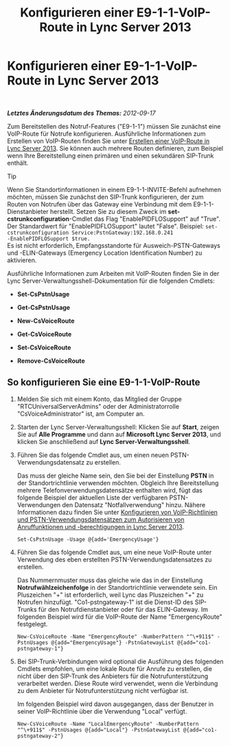 ﻿---
title: Konfigurieren einer E9-1-1-VoIP-Route in Lync Server 2013
TOCTitle: Konfigurieren einer E9-1-1-VoIP-Route in Lync Server 2013
ms:assetid: 6933b840-0e7b-4509-ae43-bc9065677547
ms:mtpsurl: https://technet.microsoft.com/de-de/library/Gg398496(v=OCS.15)
ms:contentKeyID: 49294283
ms.date: 05/19/2016
mtps_version: v=OCS.15
ms.translationtype: HT
---

# Konfigurieren einer E9-1-1-VoIP-Route in Lync Server 2013

 

_**Letztes Änderungsdatum des Themas:** 2012-09-17_

Zum Bereitstellen des Notruf-Features ("E9-1-1") müssen Sie zunächst eine VoIP-Route für Notrufe konfigurieren. Ausführliche Informationen zum Erstellen von VoIP-Routen finden Sie unter [Erstellen einer VoIP-Route in Lync Server 2013](lync-server-2013-create-a-voice-route.md). Sie können auch mehrere Routen definieren, zum Beispiel wenn Ihre Bereitstellung einen primären und einen sekundären SIP-Trunk enthält.


> [!TIP]
> Wenn Sie Standortinformationen in einem E9-1-1-INVITE-Befehl aufnehmen möchten, müssen Sie zunächst den SIP-Trunk konfigurieren, der zum Routen von Notrufen über das Gateway eine Verbindung mit dem E9-1-1-Dienstanbieter herstellt. Setzen Sie zu diesem Zweck im <STRONG>set-cstrunkconfiguration</STRONG>-Cmdlet das Flag "EnablePIDFLOSupport" auf "True". Der Standardwert für "EnablePIDFLOSupport" lautet "False". Beispiel: <CODE>set-cstrunkconfiguration Service:PstnGateway:192.168.0.241 -EnablePIDFLOSupport $true.</CODE><BR>Es ist nicht erforderlich, Empfangsstandorte für Ausweich-PSTN-Gateways und -ELIN-Gateways (Emergency Location Identification Number) zu aktivieren.



Ausführliche Informationen zum Arbeiten mit VoIP-Routen finden Sie in der Lync Server-Verwaltungsshell-Dokumentation für die folgenden Cmdlets:

  - **Set-CsPstnUsage**

  - **Get-CsPstnUsage**

  - **New-CsVoiceRoute**

  - **Get-CsVoiceRoute**

  - **Set-CsVoiceRoute**

  - **Remove-CsVoiceRoute**

## So konfigurieren Sie eine E9-1-1-VoIP-Route

1.  Melden Sie sich mit einem Konto, das Mitglied der Gruppe "RTCUniversalServerAdmins" oder der Administratorrolle "CsVoiceAdministrator" ist, am Computer an.

2.  Starten der Lync Server-Verwaltungsshell: Klicken Sie auf **Start**, zeigen Sie auf **Alle Programme** und dann auf **Microsoft Lync Server 2013**, und klicken Sie anschließend auf **Lync Server-Verwaltungsshell**.

3.  Führen Sie das folgende Cmdlet aus, um einen neuen PSTN-Verwendungsdatensatz zu erstellen.
    
    Das muss der gleiche Name sein, den Sie bei der Einstellung **PSTN** in der Standortrichtlinie verwenden möchten. Obgleich Ihre Bereitstellung mehrere Telefonverwendungsdatensätze enthalten wird, fügt das folgende Beispiel der aktuellen Liste der verfügbaren PSTN-Verwendungen den Datensatz "Notfallverwendung" hinzu. Nähere Informationen dazu finden Sie unter [Konfigurieren von VoIP-Richtlinien und PSTN-Verwendungsdatensätzen zum Autorisieren von Anruffunktionen und -berechtigungen in Lync Server 2013](lync-server-2013-configuring-voice-policies-and-pstn-usage-records-to-authorize-calling-features-and-privileges.md).
    
        Set-CsPstnUsage -Usage @{add='EmergencyUsage'}

4.  Führen Sie das folgende Cmdlet aus, um eine neue VoIP-Route unter Verwendung des eben erstellten PSTN-Verwendungsdatensatzes zu erstellen.
    
    Das Nummernmuster muss das gleiche wie das in der Einstellung **Notrufwählzeichenfolge** in der Standortrichtlinie verwendete sein. Ein Pluszeichen "+" ist erforderlich, weil Lync das Pluszeichen "+" zu Notrufen hinzufügt. "Co1-pstngateway-1" ist die Dienst-ID des SIP-Trunks für den Notrufdienstanbieter oder für das ELIN-Gateway. Im folgenden Beispiel wird für die VoIP-Route der Name "EmergencyRoute" festgelegt.
    
        New-CsVoiceRoute -Name "EmergencyRoute" -NumberPattern "^\+911$" -PstnUsages @{add="EmergencyUsage"} -PstnGatewayList @{add="co1-pstngateway-1"}

5.  Bei SIP-Trunk-Verbindungen wird optional die Ausführung des folgenden Cmdlets empfohlen, um eine lokale Route für Anrufe zu erstellen, die nicht über den SIP-Trunk des Anbieters für die Notrufunterstützung verarbeitet werden. Diese Route wird verwendet, wenn die Verbindung zu dem Anbieter für Notrufunterstützung nicht verfügbar ist.
    
    Im folgenden Beispiel wird davon ausgegangen, dass der Benutzer in seiner VoIP-Richtlinie über die Verwendung "Local" verfügt.
    
        New-CsVoiceRoute -Name "LocalEmergencyRoute" -NumberPattern "^\+911$" -PstnUsages @{add="Local"} -PstnGatewayList @{add="co1-pstngateway-2"}

